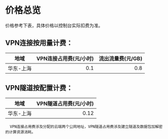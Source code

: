 # 价格总览

价格参考下表，具体价格以控制台实际扣费为准。

## VPN连接按用量计费：
| 地域 | VPN连接占用费(元/小时) | 流出流量费(元/GB) |
|:---:| ---:| ---:|
| 华东-上海 | 0.1 | 0.8 |

## VPN隧道按配置计费：
| 地域 | VPN隧道占用费(元/小时) |
|:---:| ---:|
| 华东-上海 | 0.12 |

```
  VPN连接占用费涉及分配的云端两个公网地址，VPN隧道占用费涉及建立隧道及数据包加解密的计算资源消耗。
```
